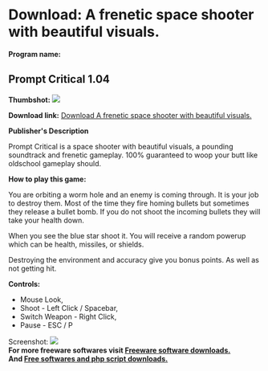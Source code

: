 # Download: A frenetic space shooter with beautiful visuals.

**Program name:**

## Prompt Critical 1.04

  
**Thumbshot:** ![](http://www.freewarefiles.com/screenshot/promptcritical_md.jpg)   
  
**Download link:** [Download A frenetic space shooter with beautiful visuals.](http://freesoftwares.boysofts.com/Prompt-Critical_program_45483.html)  
  


**Publisher's Description**  
  


Prompt Critical is a space shooter with beautiful visuals, a pounding soundtrack and frenetic gameplay. 100% guaranteed to woop your butt like oldschool gameplay should. 

**How to play this game:**

You are orbiting a worm hole and an enemy is coming through. It is your job to destroy them. Most of the time they fire homing bullets but sometimes they release a bullet bomb. If you do not shoot the incoming bullets they will take your health down.

When you see the blue star shoot it. You will receive a random powerup which can be health, missiles, or shields.

Destroying the environment and accuracy give you bonus points. As well as not getting hit.

**Controls:**

  * Mouse Look, 
  * Shoot - Left Click / Spacebar, 
  * Switch Weapon - Right Click, 
  * Pause - ESC / P 

  
  
Screenshot: ![](http://www.freewarefiles.com/screenshot/promptcritical.jpg)   
**For more freeware softwares visit [Freeware software downloads.](http://freesoftwares.boysofts.com/)**   
**And [Free softwares and php script downloads.](http://www.boysofts.com/)**
